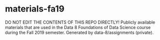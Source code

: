 # materials-fa19
DO NOT EDIT THE CONTENTS OF THIS REPO DIRECTLY! Publicly available materials that are used in the Data 8 Foundations of Data Science course during the Fall 2019 semester. Generated by data-8/assignments (private).
